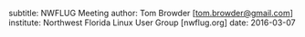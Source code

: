 subtitle: NWFLUG Meeting
author: Tom Browder [tom.browder@gmail.com]
institute: Northwest Florida Linux User Group [nwflug.org]
date: 2016-03-07
